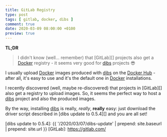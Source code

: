 ```yaml
---
title: GitLab Registry
type: post
tags: [ gitlab, docker, dibs ]
comment: true
date: 2020-03-09 08:00:00 +0100
preview: true
---
```


**TL;DR**

> I didn't know (well... remember) that [GitLab][] projects also get a
> [Docker][] registry - it seems very good for [dibs][] projects 😎

I usually upload [Docker][] images produced with [dibs][] on the [Docker
Hub][] - after all, it's easy to use and it's the default one in [Docker][]
installations.

I recently discovered (well, maybe re-discovered) that projects in
[GitLab][] also get a registry to upload images. So, it seems the perfect
way to host a [dibs][] project and also the produced images.

By the way, installing [dibs][] is really, *really*, **really** easy: just
download the driver script described in [dibs update to 0.5.4][] and you are
all set!

[dibs]: http://blog.polettix.it/hi-from-dibs/
[Docker]: https://www.docker.com/
[Docker Hub]: https://hub.docker.com/
[dibs update to 0.5.4]: {{ '/2020/03/07/dibs-update' | prepend: site.baseurl | prepend: site.url }}
[GitLab]: https://gitlab.com/

